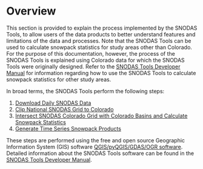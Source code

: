 # Overview

This section is provided to explain the process implemented by the SNODAS Tools,
to allow users of the data products to better understand features and limitations of the data and processes.
Note that the SNODAS Tools can be used to calculate snowpack statistics for study areas other than Colorado. For 
the purpose of this documentation, however, the process of the SNODAS Tools is explained using Colorado data 
for which the SNODAS Tools were originally designed. Refer to the 
[SNODAS Tools Developer Manual](http://software.openwaterfoundation.org/cdss-app-snodas-tools-doc-dev/)
for information regarding how to use the SNODAS Tools to calculate snowpack statistics for other study areas. 

In broad terms, the SNODAS Tools perform the following steps:

1. [Download Daily SNODAS Data](processing-steps.md#download-snodas-data)
2. [Clip National SNODAS Grid to Colorado](processing-steps.md#clip-national-snodas-grid-to-colorado)
3. [Intersect SNODAS Colorado Grid with Colorado Basins and Calculate Snowpack Statistics](processing-steps.md#intersect-snodas-colorado-grid-with-colorado-basins-and-calculate-statistics)
4. [Generate Time Series Snowpack Products](processing-steps.md#generate-time-series-snowpack-products)

These steps are performed using the free and open source Geographic Information System (GIS) software [QGIS/pyQGIS/GDAS/OGR software](http://www.qgis.org/en/site/).
Detailed information about the SNODAS Tools software can be found in the [SNODAS Tools Developer Manual](http://software.openwaterfoundation.org/cdss-app-snodas-tools-doc-dev/).



